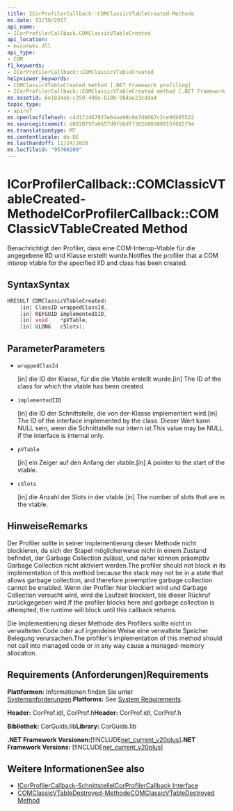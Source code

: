 ```yaml
---
title: ICorProfilerCallback::COMClassicVTableCreated-Methode
ms.date: 03/30/2017
api_name:
- ICorProfilerCallback.COMClassicVTableCreated
api_location:
- mscorwks.dll
api_type:
- COM
f1_keywords:
- ICorProfilerCallback::COMClassicVTableCreated
helpviewer_keywords:
- COMClassicVTableCreated method [.NET Framework profiling]
- ICorProfilerCallback::COMClassicVTableCreated method [.NET Framework profiling]
ms.assetid: 6e1834ab-c359-498a-b10b-984ae23cdda4
topic_type:
- apiref
ms.openlocfilehash: c4d1f2467927e64ae08c0e7d8067c2ce96b95522
ms.sourcegitcommit: d8020797a6657d0fbbdff362b80300815f682f94
ms.translationtype: MT
ms.contentlocale: de-DE
ms.lasthandoff: 11/24/2020
ms.locfileid: "95700209"
---
```

# <a name="icorprofilercallbackcomclassicvtablecreated-method"></a><span data-ttu-id="9e5ce-102">ICorProfilerCallback::COMClassicVTableCreated-Methode</span><span class="sxs-lookup"><span data-stu-id="9e5ce-102">ICorProfilerCallback::COMClassicVTableCreated Method</span></span>

<span data-ttu-id="9e5ce-103">Benachrichtigt den Profiler, dass eine COM-Interop-Vtable für die angegebene IID und Klasse erstellt wurde.</span><span class="sxs-lookup"><span data-stu-id="9e5ce-103">Notifies the profiler that a COM interop vtable for the specified IID and class has been created.</span></span>  
  
## <a name="syntax"></a><span data-ttu-id="9e5ce-104">Syntax</span><span class="sxs-lookup"><span data-stu-id="9e5ce-104">Syntax</span></span>  
  
```cpp  
HRESULT COMClassicVTableCreated(  
    [in] ClassID wrappedClassId,  
    [in] REFGUID implementedIID,  
    [in] void    *pVTable,  
    [in] ULONG   cSlots);  
```  
  
## <a name="parameters"></a><span data-ttu-id="9e5ce-105">Parameter</span><span class="sxs-lookup"><span data-stu-id="9e5ce-105">Parameters</span></span>

- `wrappedClasId`

  <span data-ttu-id="9e5ce-106">\[in] die ID der Klasse, für die die Vtable erstellt wurde.</span><span class="sxs-lookup"><span data-stu-id="9e5ce-106">\[in] The ID of the class for which the vtable has been created.</span></span>

- `implementedIID`

  <span data-ttu-id="9e5ce-107">\[in] die ID der Schnittstelle, die von der-Klasse implementiert wird.</span><span class="sxs-lookup"><span data-stu-id="9e5ce-107">\[in] The ID of the interface implemented by the class.</span></span> <span data-ttu-id="9e5ce-108">Dieser Wert kann NULL sein, wenn die Schnittstelle nur intern ist.</span><span class="sxs-lookup"><span data-stu-id="9e5ce-108">This value may be NULL if the interface is internal only.</span></span>

- `pVTable`

  <span data-ttu-id="9e5ce-109">\[in] ein Zeiger auf den Anfang der vtable.</span><span class="sxs-lookup"><span data-stu-id="9e5ce-109">\[in] A pointer to the start of the vtable.</span></span>

- `cSlots`

  <span data-ttu-id="9e5ce-110">\[in] die Anzahl der Slots in der vtable.</span><span class="sxs-lookup"><span data-stu-id="9e5ce-110">\[in] The number of slots that are in the vtable.</span></span>

## <a name="remarks"></a><span data-ttu-id="9e5ce-111">Hinweise</span><span class="sxs-lookup"><span data-stu-id="9e5ce-111">Remarks</span></span>  

 <span data-ttu-id="9e5ce-112">Der Profiler sollte in seiner Implementierung dieser Methode nicht blockieren, da sich der Stapel möglicherweise nicht in einem Zustand befindet, der Garbage Collection zulässt, und daher können präemptiv Garbage Collection nicht aktiviert werden.</span><span class="sxs-lookup"><span data-stu-id="9e5ce-112">The profiler should not block in its implementation of this method because the stack may not be in a state that allows garbage collection, and therefore preemptive garbage collection cannot be enabled.</span></span> <span data-ttu-id="9e5ce-113">Wenn der Profiler hier blockiert wird und Garbage Collection versucht wird, wird die Laufzeit blockiert, bis dieser Rückruf zurückgegeben wird.</span><span class="sxs-lookup"><span data-stu-id="9e5ce-113">If the profiler blocks here and garbage collection is attempted, the runtime will block until this callback returns.</span></span>  
  
 <span data-ttu-id="9e5ce-114">Die Implementierung dieser Methode des Profilers sollte nicht in verwalteten Code oder auf irgendeine Weise eine verwaltete Speicher Belegung verursachen.</span><span class="sxs-lookup"><span data-stu-id="9e5ce-114">The profiler's implementation of this method should not call into managed code or in any way cause a managed-memory allocation.</span></span>  
  
## <a name="requirements"></a><span data-ttu-id="9e5ce-115">Requirements (Anforderungen)</span><span class="sxs-lookup"><span data-stu-id="9e5ce-115">Requirements</span></span>  

 <span data-ttu-id="9e5ce-116">**Plattformen:** Informationen finden Sie unter [Systemanforderungen](../../get-started/system-requirements.md).</span><span class="sxs-lookup"><span data-stu-id="9e5ce-116">**Platforms:** See [System Requirements](../../get-started/system-requirements.md).</span></span>  
  
 <span data-ttu-id="9e5ce-117">**Header:** CorProf.idl, CorProf.h</span><span class="sxs-lookup"><span data-stu-id="9e5ce-117">**Header:** CorProf.idl, CorProf.h</span></span>  
  
 <span data-ttu-id="9e5ce-118">**Bibliothek:** CorGuids.lib</span><span class="sxs-lookup"><span data-stu-id="9e5ce-118">**Library:** CorGuids.lib</span></span>  
  
 <span data-ttu-id="9e5ce-119">**.NET Framework Versionen:**[!INCLUDE[net_current_v20plus](../../../../includes/net-current-v20plus-md.md)]</span><span class="sxs-lookup"><span data-stu-id="9e5ce-119">**.NET Framework Versions:** [!INCLUDE[net_current_v20plus](../../../../includes/net-current-v20plus-md.md)]</span></span>  
  
## <a name="see-also"></a><span data-ttu-id="9e5ce-120">Weitere Informationen</span><span class="sxs-lookup"><span data-stu-id="9e5ce-120">See also</span></span>

- [<span data-ttu-id="9e5ce-121">ICorProfilerCallback-Schnittstelle</span><span class="sxs-lookup"><span data-stu-id="9e5ce-121">ICorProfilerCallback Interface</span></span>](icorprofilercallback-interface.md)
- [<span data-ttu-id="9e5ce-122">COMClassicVTableDestroyed-Methode</span><span class="sxs-lookup"><span data-stu-id="9e5ce-122">COMClassicVTableDestroyed Method</span></span>](icorprofilercallback-comclassicvtabledestroyed-method.md)
